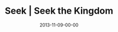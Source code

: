 ---
layout: message
category: message
series: "Kingdom Come"
title: "Seek | Seek the Kingdom"
date: 2013-11-09-00-00
message_id: 830
audio: "http://s3.amazonaws.com/crossroads-media/messages/audio/110913forweb.mp3"
audio-duration: "42:37"
description: "Brian Tome talks about seeking the Kingdom"
video: "http://s3.amazonaws.com/crossroads-media/messages/video/110913forweb.mp4"
video-duration: "42:37"
video-image: "http://s3.amazonaws.com/crossroads-media/images/btstill110913.jpg"
program: "http://s3.amazonaws.com/crossroads-media/documents/KingdomProgram_Week5_LO.pdf"
explicit: false
---
